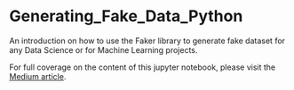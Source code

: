 # Generating_Fake_Data_Python
An introduction on how to use the Faker library to generate fake dataset for any Data Science  or for Machine Learning projects.

For full coverage on the content of this jupyter notebook, please visit the [Medium article](https://towardsdatascience.com/feature-selection-for-machine-learning-in-python-filter-methods-6071c5d267d5?source=friends_link&sk=6a6258beba174b3c5513f606dfdb9f6b). 
